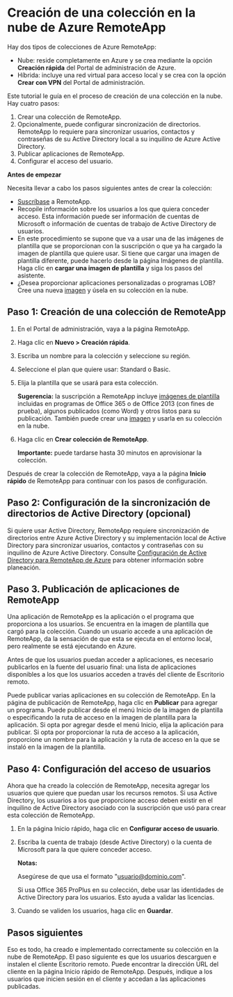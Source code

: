 <properties 
	pageTitle="Cómo crear una colección en la nube de RemoteApp" 
	description="Aprenda a crear una implementación de RemoteApp que guarda datos en la nube de Azure." 
	services="remoteapp" 
	documentationCenter="" 
	authors="lizap" 
	manager="mbaldwin" 
	editor=""/>

<tags 
	ms.service="remoteapp" 
	ms.workload="compute" 
	ms.tgt_pltfrm="na" 
	ms.devlang="na" 
	ms.topic="article" 
	ms.date="05/26/2015" 
	ms.author="elizapo"/>

# Creación de una colección en la nube de Azure RemoteApp

Hay dos tipos de colecciones de Azure RemoteApp:

- Nube: reside completamente en Azure y se crea mediante la opción **Creación rápida** del Portal de administración de Azure.  
- Híbrida: incluye una red virtual para acceso local y se crea con la opción **Crear con VPN** del Portal de administración.

Este tutorial le guía en el proceso de creación de una colección en la nube. Hay cuatro pasos:

1.	Crear una colección de RemoteApp.
2.	Opcionalmente, puede configurar sincronización de directorios. RemoteApp lo requiere para sincronizar usuarios, contactos y contraseñas de su Active Directory local a su inquilino de Azure Active Directory.
5.	Publicar aplicaciones de RemoteApp.
6.	Configurar el acceso del usuario.

**Antes de empezar**

Necesita llevar a cabo los pasos siguientes antes de crear la colección:

- [Suscríbase](http://azure.microsoft.com/services/remoteapp/) a RemoteApp. 
- Recopile información sobre los usuarios a los que quiera conceder acceso. Esta información puede ser información de cuentas de Microsoft o información de cuentas de trabajo de Active Directory de usuarios.
- En este procedimiento se supone que va a usar una de las imágenes de plantilla que se proporcionan con la suscripción o que ya ha cargado la imagen de plantilla que quiere usar. Si tiene que cargar una imagen de plantilla diferente, puede hacerlo desde la página Imágenes de plantilla. Haga clic en **cargar una imagen de plantilla** y siga los pasos del asistente. 
- ¿Desea proporcionar aplicaciones personalizadas o programas LOB? Cree una nueva [imagen](remoteapp-imageoptions.md) y úsela en su colección en la nube.

## Paso 1: Creación de una colección de RemoteApp ##



1. En el Portal de administración, vaya a la página RemoteApp.
2. Haga clic en **Nuevo > Creación rápida**.
3. Escriba un nombre para la colección y seleccione su región.
4. Seleccione el plan que quiere usar: Standard o Basic.
5. Elija la plantilla que se usará para esta colección. 

	**Sugerencia:** la suscripción a RemoteApp incluye [imágenes de plantilla](remoteapp-images.md) incluidas en programas de Office 365 o de Office 2013 (con fines de prueba), algunos publicados (como Word) y otros listos para su publicación. También puede crear una [imagen](remoteapp-imageoptions.md) y usarla en su colección en la nube.


1. Haga clic en **Crear colección de RemoteApp**.
	
	**Importante:** puede tardarse hasta 30 minutos en aprovisionar la colección.

Después de crear la colección de RemoteApp, vaya a la página **Inicio rápido** de RemoteApp para continuar con los pasos de configuración.


## Paso 2: Configuración de la sincronización de directorios de Active Directory (opcional) ##

Si quiere usar Active Directory, RemoteApp requiere sincronización de directorios entre Azure Active Directory y su implementación local de Active Directory para sincronizar usuarios, contactos y contraseñas con su inquilino de Azure Active Directory. Consulte [Configuración de Active Directory para RemoteApp de Azure](remoteapp-ad.md) para obtener información sobre planeación.

## Paso 3. Publicación de aplicaciones de RemoteApp ##

Una aplicación de RemoteApp es la aplicación o el programa que proporciona a los usuarios. Se encuentra en la imagen de plantilla que cargó para la colección. Cuando un usuario accede a una aplicación de RemoteApp, da la sensación de que esta se ejecuta en el entorno local, pero realmente se está ejecutando en Azure.

Antes de que los usuarios puedan acceder a aplicaciones, es necesario publicarlos en la fuente del usuario final: una lista de aplicaciones disponibles a los que los usuarios acceden a través del cliente de Escritorio remoto.
 
Puede publicar varias aplicaciones en su colección de RemoteApp. En la página de publicación de RemoteApp, haga clic en **Publicar** para agregar un programa. Puede publicar desde el menú Inicio de la imagen de plantilla o especificando la ruta de acceso en la imagen de plantilla para la aplicación. Si opta por agregar desde el menú Inicio, elija la aplicación para publicar. Si opta por proporcionar la ruta de acceso a la aplicación, proporcione un nombre para la aplicación y la ruta de acceso en la que se instaló en la imagen de la plantilla.

## Paso 4: Configuración del acceso de usuarios ##

Ahora que ha creado la colección de RemoteApp, necesita agregar los usuarios que quiere que puedan usar los recursos remotos. Si usa Active Directory, los usuarios a los que proporcione acceso deben existir en el inquilino de Active Directory asociado con la suscripción que usó para crear esta colección de RemoteApp.

1.	En la página Inicio rápido, haga clic en **Configurar acceso de usuario**. 
2.	Escriba la cuenta de trabajo (desde Active Directory) o la cuenta de Microsoft para la que quiere conceder acceso.

	**Notas:**

	Asegúrese de que usa el formato "usuario@dominio.com".

	Si usa Office 365 ProPlus en su colección, debe usar las identidades de Active Directory para los usuarios. Esto ayuda a validar las licencias.

3.	Cuando se validen los usuarios, haga clic en **Guardar**.


## Pasos siguientes ##

Eso es todo, ha creado e implementado correctamente su colección en la nube de RemoteApp. El paso siguiente es que los usuarios descarguen e instalen el cliente Escritorio remoto. Puede encontrar la dirección URL del cliente en la página Inicio rápido de RemoteApp. Después, indique a los usuarios que inicien sesión en el cliente y accedan a las aplicaciones publicadas.

 

<!---HONumber=August15_HO6-->